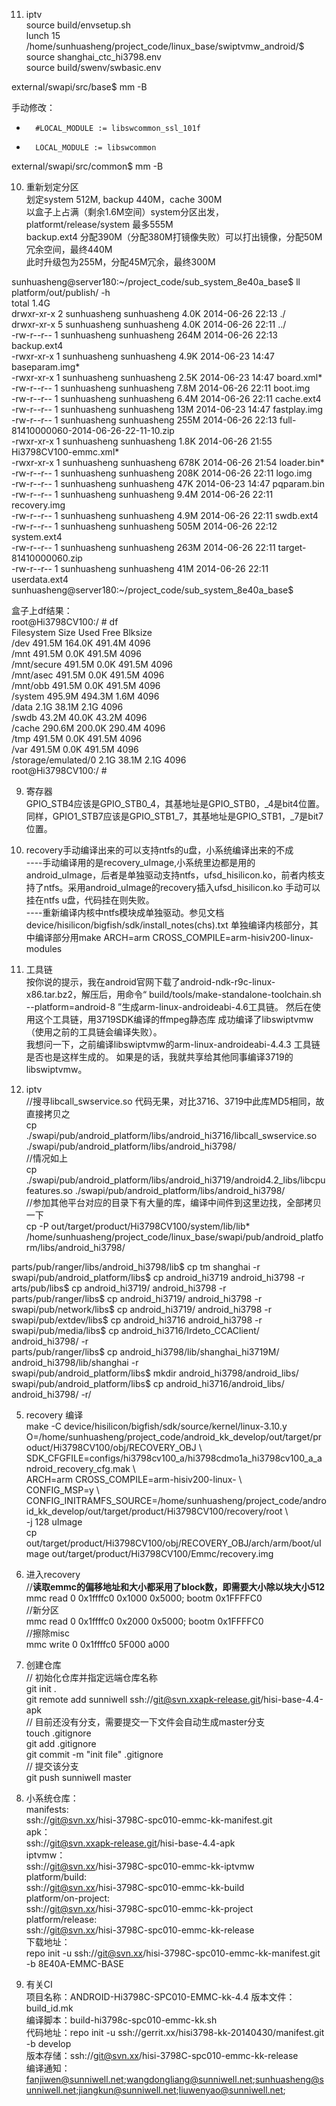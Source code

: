 




11. iptv  
source build/envsetup.sh  
lunch 15  
/home/sunhuasheng/project_code/linux_base/swiptvmw_android/$ source shanghai_ctc_hi3798.env  
source build/swenv/swbasic.env  

external/swapi/src/base$ mm -B  

手动修改：  
+       #LOCAL_MODULE := libswcommon_ssl_101f  
+       LOCAL_MODULE := libswcommon  
external/swapi/src/common$ mm -B  

10. 重新划定分区  
划定system 512M, backup 440M，cache 300M  
以盒子上占满（剩余1.6M空间）system分区出发，platformt/release/system 最多555M  
backup.ext4 分配390M（分配380M打镜像失败）可以打出镜像，分配50M冗余空间，最终440M  
此时升级包为255M，分配45M冗余，最终300M  

sunhuasheng@server180:~/project_code/sub_system_8e40a_base$ ll platform/out/publish/ -h  
total 1.4G  
drwxr-xr-x 2 sunhuasheng sunhuasheng 4.0K 2014-06-26 22:13 ./  
drwxr-xr-x 5 sunhuasheng sunhuasheng 4.0K 2014-06-26 22:11 ../  
-rw-r--r-- 1 sunhuasheng sunhuasheng 264M 2014-06-26 22:13 backup.ext4  
-rwxr-xr-x 1 sunhuasheng sunhuasheng 4.9K 2014-06-23 14:47 baseparam.img*  
-rwxr-xr-x 1 sunhuasheng sunhuasheng 2.5K 2014-06-23 14:47 board.xml*  
-rw-r--r-- 1 sunhuasheng sunhuasheng 7.8M 2014-06-26 22:11 boot.img  
-rw-r--r-- 1 sunhuasheng sunhuasheng 6.4M 2014-06-26 22:11 cache.ext4  
-rw-r--r-- 1 sunhuasheng sunhuasheng  13M 2014-06-23 14:47 fastplay.img  
-rw-r--r-- 1 sunhuasheng sunhuasheng 255M 2014-06-26 22:13 full-81410000060-2014-06-26-22-11-10.zip  
-rwxr-xr-x 1 sunhuasheng sunhuasheng 1.8K 2014-06-26 21:55 Hi3798CV100-emmc.xml*  
-rwxr-xr-x 1 sunhuasheng sunhuasheng 678K 2014-06-26 21:54 loader.bin*  
-rw-r--r-- 1 sunhuasheng sunhuasheng 208K 2014-06-26 22:11 logo.img  
-rw-r--r-- 1 sunhuasheng sunhuasheng  47K 2014-06-23 14:47 pqparam.bin  
-rw-r--r-- 1 sunhuasheng sunhuasheng 9.4M 2014-06-26 22:11 recovery.img  
-rw-r--r-- 1 sunhuasheng sunhuasheng 4.9M 2014-06-26 22:11 swdb.ext4  
-rw-r--r-- 1 sunhuasheng sunhuasheng 505M 2014-06-26 22:12 system.ext4  
-rw-r--r-- 1 sunhuasheng sunhuasheng 263M 2014-06-26 22:11 target-81410000060.zip  
-rw-r--r-- 1 sunhuasheng sunhuasheng  41M 2014-06-26 22:11 userdata.ext4  
sunhuasheng@server180:~/project_code/sub_system_8e40a_base$  

盒子上df结果：  
root@Hi3798CV100:/ # df  
Filesystem               Size     Used     Free   Blksize  
/dev                   491.5M   164.0K   491.4M   4096  
/mnt                   491.5M     0.0K   491.5M   4096  
/mnt/secure            491.5M     0.0K   491.5M   4096  
/mnt/asec              491.5M     0.0K   491.5M   4096  
/mnt/obb               491.5M     0.0K   491.5M   4096   
/system                495.9M   494.3M     1.6M   4096  
/data                    2.1G    38.1M     2.1G   4096  
/swdb                   43.2M    40.0K    43.2M   4096  
/cache                 290.6M   200.0K   290.4M   4096  
/tmp                   491.5M     0.0K   491.5M   4096  
/var                   491.5M     0.0K   491.5M   4096  
/storage/emulated/0      2.1G    38.1M     2.1G   4096  
root@Hi3798CV100:/ #   


9. 寄存器  
GPIO_STB4应该是GPIO_STB0_4，其基地址是GPIO_STB0，_4是bit4位置。同样，GPIO1_STB7应该是GPIO_STB1_7，其基地址是GPIO_STB1，_7是bit7位置。  

8. recovery手动编译出来的可以支持ntfs的u盘，小系统编译出来的不成  
----手动编译用的是recovery_uImage,小系统里边都是用的android_uImage，后者是单独驱动支持ntfs，ufsd_hisilicon.ko，前者内核支持了ntfs。采用android_uImage的recovery插入ufsd_hisilicon.ko 手动可以挂在ntfs u盘，代码挂在则失败。  
----重新编译内核中ntfs模块成单独驱动。参见文档device/hisilicon/bigfish/sdk/install_notes\(chs\).txt 单独编译内核部分，其中编译部分用make ARCH=arm CROSS_COMPILE=arm-hisiv200-linux-   modules  

7. 工具链  
按你说的提示，我在android官网下载了android-ndk-r9c-linux-x86.tar.bz2，解压后，用命令“ build/tools/make-standalone-toolchain.sh --platform=android-8 ”生成arm-linux-androideabi-4.6工具链。
然后在使用这个工具链，用3719SDK编译的ffmpeg静态库 成功编译了libswiptvmw（使用之前的工具链会编译失败）。  
我想问一下，之前编译libswiptvmw的arm-linux-androideabi-4.4.3 工具链是否也是这样生成的。  如果是的话，我就共享给其他同事编译3719的libswiptvmw。  

6. iptv  
//搜寻libcall_swservice.so 代码无果，对比3716、3719中此库MD5相同，故直接拷贝之  
cp ./swapi/pub/android_platform/libs/android_hi3716/libcall_swservice.so ./swapi/pub/android_platform/libs/android_hi3798/  
//情况如上  
cp ./swapi/pub/android_platform/libs/android_hi3719/android4.2_libs/libcpufeatures.so ./swapi/pub/android_platform/libs/android_hi3798/  
//参加其他平台对应的目录下有大量的库，编译中间件到这里边找，全部拷贝一下  
cp -P out/target/product/Hi3798CV100/system/lib/lib* /home/sunhuasheng/project_code/linux_base/swapi/pub/android_platform/libs/android_hi3798/  

parts/pub/ranger/libs/android_hi3798/lib$ cp tm shanghai -r  
swapi/pub/android_platform/libs$ cp android_hi3719 android_hi3798 -r  
arts/pub/libs$ cp android_hi3719/ android_hi3798 -r  
parts/pub/ranger/libs$ cp android_hi3719/ android_hi3798 -r  
swapi/pub/network/libs$ cp android_hi3719/ android_hi3798 -r  
swapi/pub/extdev/libs$ cp android_hi3716 android_hi3798 -r  
swapi/pub/media/libs$ cp android_hi3716/Irdeto_CCAClient/ android_hi3798/ -r  
parts/pub/ranger/libs$ cp android_hi3798/lib/shanghai_hi3719M/ android_hi3798/lib/shanghai -r  
swapi/pub/android_platform/libs$ mkdir  android_hi3798/android_libs/  
swapi/pub/android_platform/libs$ cp android_hi3716/android_libs/ android_hi3798/ -r/  

5. recovery 编译  
make -C device/hisilicon/bigfish/sdk/source/kernel/linux-3.10.y O=/home/sunhuasheng/project_code/android_kk_develop/out/target/product/Hi3798CV100/obj/RECOVERY_OBJ \   
                SDK_CFGFILE=configs/hi3798cv100_a/hi3798cdmo1a_hi3798cv100_a_android_recovery_cfg.mak \  
                ARCH=arm CROSS_COMPILE=arm-hisiv200-linux- \  
                CONFIG_MSP=y \  
                CONFIG_INITRAMFS_SOURCE=/home/sunhuasheng/project_code/android_kk_develop/out/target/product/Hi3798CV100/recovery/root \  
                -j 128 uImage  
cp out/target/product/Hi3798CV100/obj/RECOVERY_OBJ/arch/arm/boot/uImage  out/target/product/Hi3798CV100/Emmc/recovery.img  

4. 进入recovery  
//**读取emmc的偏移地址和大小都采用了block数，即需要大小除以块大小512**  
mmc read 0 0x1ffffc0 0x1000 0x5000; bootm 0x1FFFFC0  
//新分区  
mmc read 0 0x1ffffc0 0x2000 0x5000; bootm 0x1FFFFC0  
//擦除misc  
mmc write 0 0x1ffffc0 5F000 a000  

3. 创建仓库  
// 初始化仓库并指定远端仓库名称  
git init .  
git remote  add sunniwell ssh://git@svn.xxapk-release.git/hisi-base-4.4-apk  
// 目前还没有分支，需要提交一下文件会自动生成master分支  
touch .gitignore  
git add .gitignore  
git commit -m "init file"  .gitignore   
// 提交该分支  
git push sunniwell master  

2. 小系统仓库：  
manifests:   
ssh://git@svn.xx/hisi-3798C-spc010-emmc-kk-manifest.git  
apk：  
ssh://git@svn.xxapk-release.git/hisi-base-4.4-apk  
iptvmw：  
ssh://git@svn.xx/hisi-3798C-spc010-emmc-kk-iptvmw  
platform/build:  
ssh://git@svn.xx/hisi-3798C-spc010-emmc-kk-build  
platform/on-project:  
ssh://git@svn.xx/hisi-3798C-spc010-emmc-kk-project  
platform/release:  
ssh://git@svn.xx/hisi-3798C-spc010-emmc-kk-release  
下载地址：  
repo init -u ssh://git@svn.xx/hisi-3798C-spc010-emmc-kk-manifest.git  -b 8E40A-EMMC-BASE 

1. 有关CI  
项目名称：ANDROID-Hi3798C-SPC010-EMMC-kk-4.4 
版本文件：build_id.mk  
编译脚本：build-hi3798c-spc010-emmc-kk.sh  
代码地址：repo init -u ssh://gerrit.xx/hisi3798-kk-20140430/manifest.git -b develop  
版本存储：ssh://git@svn.xx/hisi-3798C-spc010-emmc-kk-release  
编译通知：  
fanjiwen@sunniwell.net;wangdongliang@sunniwell.net;sunhuasheng@sunniwell.net;jiangkun@sunniwell.net;liuwenyao@sunniwell.net;  
